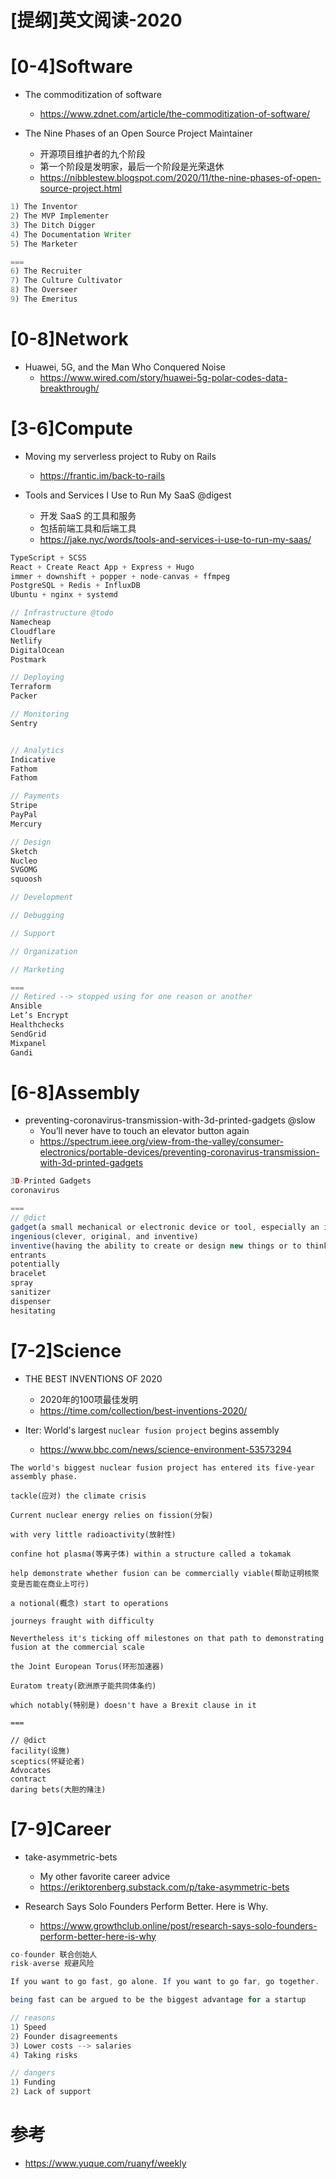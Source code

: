 # [提纲]英文阅读-2020


# [0-4]Software

- The commoditization of software
  - https://www.zdnet.com/article/the-commoditization-of-software/

- The Nine Phases of an Open Source Project Maintainer
  - 开源项目维护者的九个阶段
  - 第一个阶段是发明家，最后一个阶段是光荣退休
  - https://nibblestew.blogspot.com/2020/11/the-nine-phases-of-open-source-project.html

```java
1) The Inventor
2) The MVP Implementer
3) The Ditch Digger
4) The Documentation Writer
5) The Marketer

===
6) The Recruiter
7) The Culture Cultivator
8) The Overseer 
9) The Emeritus
```

# [0-8]Network

- Huawei, 5G, and the Man Who Conquered Noise
  - https://www.wired.com/story/huawei-5g-polar-codes-data-breakthrough/

# [3-6]Compute

- Moving my serverless project to Ruby on Rails
  - https://frantic.im/back-to-rails

- Tools and Services I Use to Run My SaaS @digest
  - 开发 SaaS 的工具和服务
  - 包括前端工具和后端工具
  - https://jake.nyc/words/tools-and-services-i-use-to-run-my-saas/

```js
TypeScript + SCSS
React + Create React App + Express + Hugo 
immer + downshift + popper + node-canvas + ffmpeg 
PostgreSQL + Redis + InfluxDB 
Ubuntu + nginx + systemd

// Infrastructure @todo
Namecheap 
Cloudflare 
Netlify
DigitalOcean 
Postmark

// Deploying
Terraform 
Packer 

// Monitoring
Sentry


// Analytics
Indicative 
Fathom
Fathom

// Payments
Stripe
PayPal 
Mercury

// Design
Sketch
Nucleo 
SVGOMG
squoosh

// Development

// Debugging

// Support

// Organization

// Marketing

===
// Retired --> stopped using for one reason or another
Ansible
Let’s Encrypt
Healthchecks
SendGrid
Mixpanel
Gandi
```

# [6-8]Assembly

- preventing-coronavirus-transmission-with-3d-printed-gadgets @slow
  - You’ll never have to touch an elevator button again
  - https://spectrum.ieee.org/view-from-the-valley/consumer-electronics/portable-devices/preventing-coronavirus-transmission-with-3d-printed-gadgets

```js
3D-Printed Gadgets
coronavirus

===
// @dict
gadget(a small mechanical or electronic device or tool, especially an ingenious or novel one)
ingenious(clever, original, and inventive)
inventive(having the ability to create or design new things or to think originally)
entrants
potentially
bracelet
spray
sanitizer
dispenser
hesitating
```

# [7-2]Science

- THE BEST INVENTIONS OF 2020
  - 2020年的100项最佳发明
  - https://time.com/collection/best-inventions-2020/

- Iter: World's largest `nuclear fusion project` begins assembly
  - https://www.bbc.com/news/science-environment-53573294

```
The world's biggest nuclear fusion project has entered its five-year assembly phase.

tackle(应对) the climate crisis

Current nuclear energy relies on fission(分裂)

with very little radioactivity(放射性)

confine hot plasma(等离子体) within a structure called a tokamak

help demonstrate whether fusion can be commercially viable(帮助证明核聚变是否能在商业上可行)

a notional(概念) start to operations

journeys fraught with difficulty

Nevertheless it's ticking off milestones on that path to demonstrating fusion at the commercial scale

the Joint European Torus(环形加速器)

Euratom treaty(欧洲原子能共同体条约)

which notably(特别是) doesn't have a Brexit clause in it

===

// @dict
facility(设施)
sceptics(怀疑论者)
Advocates
contract
daring bets(大胆的赌注)
```


# [7-9]Career

- take-asymmetric-bets
  - My other favorite career advice
  - https://eriktorenberg.substack.com/p/take-asymmetric-bets

- Research Says Solo Founders Perform Better. Here is Why.
  - https://www.growthclub.online/post/research-says-solo-founders-perform-better-here-is-why

```java
co-founder 联合创始人
risk-averse 规避风险

If you want to go fast, go alone. If you want to go far, go together.

being fast can be argued to be the biggest advantage for a startup

// reasons
1) Speed 
2) Founder disagreements
3) Lower costs --> salaries
4) Taking risks

// dangers
1) Funding
2) Lack of support 
```


# 参考

- https://www.yuque.com/ruanyf/weekly